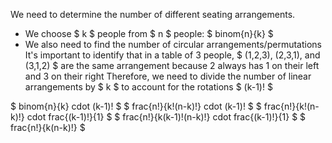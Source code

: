 We need to determine the number of different seating arrangements.
<ul>
<li> We choose $ k $ people from $ n $ people: $ binom{n}{k} $
	<li> We also need to find the number of circular arrangements/permutations 
	      It's important to identify that in a table of 3 people, $ (1,2,3), (2,3,1), and (3,1,2) $ are the same arrangement because 2 always has 1 on their left and 3 on their right 
	      Therefore, we need to divide the number of linear arrangements by $ k $ to account for the rotations 
	      $ (k-1)! $
</ul>
$ binom{n}{k} cdot (k-1)! $ 
$ frac{n!}{k!(n-k)!} cdot (k-1)! $ 
$ frac{n!}{k!(n-k)!} cdot frac{(k-1)!}{1} $ 
$ frac{n!}{k(k-1)!(n-k)!} cdot frac{(k-1)!}{1} $ 
$ frac{n!}{k(n-k)!} $

